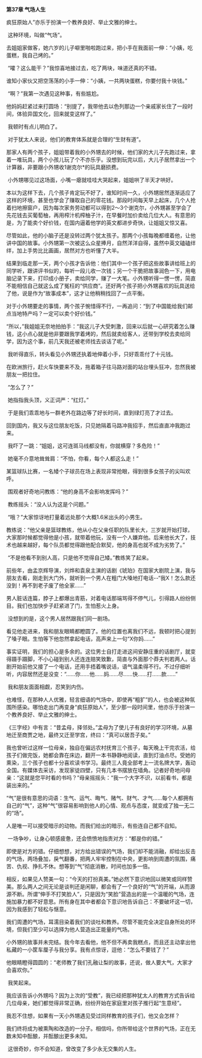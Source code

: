 **第37章 气场人生**



  疯狂原始人”亦乐于扮演一个教养良好、举止文雅的绅士。 

​    这种环境，叫做“气场”。 

​    去姐姐家做客，她六岁的儿子噼里啪啦跑过来，把小手在我面前一伸：“小姨，吃蛋糕，我自己烤的。” 

​    “嚯？这么能干？”我惊喜地接过去，吃了两块，味道还真的不错。 

​    谁知小家伙又把空荡荡的小手一伸：“小姨，一共两块蛋糕，你要付我十块钱。” 

​    “啊？”我第一次遇见这种事，有些尴尬。 

​    他妈妈赶紧过来打圆场：“别提了，我带他去以色列那边一个亲戚家长住了一段时间，体验异国文化，回来就变这样了。” 

​    我顿时有点儿明白了。 

​    对于犹太人来说，他们的教育体系就是合理的“生财有道”。 

​    那家人有两个孩子，姐姐带着我的小外甥去的时候，他们家的大儿子先跑过来，拿着一堆玩具，两个小孩儿玩了个不亦乐乎。没想到玩完以后，大儿子居然拿出一个计算器，非要跟小外甥收1谢克尔*的玩具磨损费。 

​    小外甥哪见过这场面，小嘴一瘪就哇哇大哭起来，姐姐哄了半天才哄好。 

​    本以为这样下去，几个孩子肯定玩不好了，谁知时间一久，小外甥居然逐渐适应了这样的环境，甚至也学会了赚取自己的零花钱。那段时间每天早上起床，几个人抢着扫地擦窗户，因为每次家务劳动都可以得到2～3个谢克尔，小外甥甚至学会了先花钱去买葡萄柚，再用榨汁机榨柚子汁，在早餐时加价卖给几位大人。有意思的是，为了能卖个好价钱，在国内逼着他学的英文都进步奇快，让姐姐又惊又喜。 

​    尽管如此，他的小脑子还是没转过两个犹太孩子。那两个小孩每晚都缠着他，让他讲中国的故事。小外甥第一次被这么众星捧月，自然洋洋自得，虽然中英文磕磕绊绊，加上手势比比画画，居然对方也听懂了大半。 

​    结果到临走那一天，两个小孩才告诉他：他们其中一个孩子把这些故事讲给班上的同学听，跟讲评书似的，每听一段儿收一次钱；另一个干脆把故事润色一下，用电脑记录下来，打印成小册子，卖给同学，赚了一大笔。小外甥听得一愣一愣，简直不能相信自己就这么成了冤枉的“供应商”。还好两个孩子把小外甥喜欢的玩具送给了他，说是作为“故事成本”，这才让他稍稍找回了一点平衡。 

​    对于小外甥要走的事情，两个孩子惋惜得不行，一再追问：“到了中国能给我们邮点当地特产吗？一定可以卖个好价钱。” 

​    “所以，”我姐姐无奈地拍拍手：“我这儿子大受刺激，回来以后就一心研究着怎么赚钱，这小点心就是他非要跟我学着烤的，然后就卖给客人，还带到学校去卖给同学，因为这个事，前几天我还被老师找去谈话了呢。” 

​    我听得直乐，转头看见小外甥还执着地伸着小手，只好乖乖付了十元钱。 

​    在欧洲旅行，赶火车快要来不及，拖着箱子往马路对面的站台埋头狂冲，忽然我被朋友一把拉住。 

​    “怎么了？” 

​    她指指我头顶，义正词严：“红灯。” 

​    于是我们乖乖地与一群老外在路边等了好长时间，直到绿灯亮了才过去。 

​    回到国内，我又与这位朋友吃饭，只见她隔着马路冲我招手，然后直直冲我跑过来。 

​    我吓了一跳：“姐姐，这可连斑马线都没有，你就横穿？多危险！” 

​    她毫不介意地耸耸肩：“不怕，你看，每个人都这么走！” 

​    某篮球队比赛，一名矮个子球员在场上表现非常抢眼，得到很多女孩子的尖叫欢呼。 

​    围观者好奇地问教练：“他的身高不会影响发挥吗？” 

​    教练摇头：“没人认为这是个问题。” 

​    “哦？”大家惊讶地打量着远处那个大概1.6米出头的小男生。 

​    教练说：“他父亲是篮球教练，他从小在父亲任职的队里长大，三岁就开始打球，大家那时候都觉得他是小孩，就带着他玩，没有一个人嫌弃他。后来他长大了，技术也越来越好，每个队员都觉得跟他配合默契，他的身高也就不成为劣势了。” 

​    “不是他看不到别人高，只是他不觉得自己矮。”教练笑了起来。 

​    前些年，由孟京辉导演，刘烨和袁泉主演的话剧《琥珀》在国家大剧院上演，我与朋友去看，刚走到大门外，就听到一个男人在粗门大嗓地打电话--“我X！怎么款还没到！再不到老子废了他全家……” 

​    男人脏话连篇，脖子上都爆出青筋，对着电话那端骂得不停气儿，引得路人纷纷侧目。我们也加快步子赶紧进了门，生怕惹火上身。 

​    没想到的是，这个男人居然跟我们同一剧场。 

​    看见他走进来，我和朋友眼睛都瞪圆了。他的位置也离我们不远，我顿时把心提到了嗓子眼。生怕等下他忽然拿起电话，高声来上一句“X你妈……” 

​    事实证明，我们的担心是多余的。这位男士自打走进这间安静庄重的话剧厅，就变得蹑手蹑脚，不小心碰到别人还连连赔笑致歉，简直与外面那个莽夫判若两人。话剧开始前他又接了一个电话，还用手捂着嘴说话，语气温柔得不行。不过仔细听听，内容居然还是没变：“……你……他……妈……尽……快……打……款……” 

​    我和朋友面面相觑，忍笑到内伤。 

​    也难怪，在那种人人优雅，轻言细语的气场中，即使再“粗犷”的人，也会被这种氛围所感染。哪怕走出门再变身“疯狂原始人”，至少那一段时间里，他亦乐于扮演一个教养良好、举止文雅的绅士。 

​    《三字经》中有言：“昔孟母，择邻处。”孟母为了使儿子有良好的学习环境，从墓地迁至商贾之地，最终又迁至学宫，终曰：“真可以居吾子矣。” 

​    我也曾听过这样一位母亲，独自在偏远农村抚育三个孩子，每天晚上干完农活，给孩子们做完饭，她都会靠在床边，翻开一本书静静地阅读，直到灯油点尽。受她的熏染，三个孩子也都十分喜欢读书学习。最终三人竟全部考上一流名牌大学，轰动全国。有媒体去采访，发现家徒四壁，只有几本书摆放在墙角。记者好奇地问母亲：“这就是您平时看的书吗？”母亲摇摇头：“我一个大字不识，以前看书，都是装出来的。” 

​    “气”是很有意思的词语：生气、运气、晦气、赌气、财气、才气……每个人都拥有自己的“气”，这种“气”很容易影响到他人的心情、观点与态度，就变成了独一无二的“场”。 

​    人是唯一可以接受暗示的动物。而我们给出的暗示，有些连自己都不自知。 

​    一场争吵，让身心顿感疲惫，还会愤愤地指责对方：“都是你的错。” 

​    即使是对方的错。仔细想想，对方给出错误的气场，我们却不能消融，却给出反击的气场，两场叠加，戾气翻番，把两人牢牢控制在中央，更影响到周遭的氛围，痛苦、仇视、挣扎不休。想等到“气”彻底消散，时间也加多一倍。 

​    相反，如果见人赞美一句：“今天的打扮真美。”她必然下意识地回以微笑或同样赞美。那么两人之间无论是谈判还是闲聊，都会有了一个良好的“气”的开端，从而源源不断。所谓“伸手不打笑脸人”，只是因为“笑脸”营造出的是一个温暖的气场，连施加暴力都不好意思。所有身在其中者都会下意识地告诉自己：不要破坏这一切，因为我感到了轻松与惬意。 

​    我们周遭的气场，耳濡目染着我们的谈吐和教养。尽管不能完全决定自身所处的环境，但我们至少可以选择为他人营造出正能量的气场。 

​    小外甥的故事并未完结。我今年去看他，他不但不再卖我糕点，而且还主动拿出他私藏的一小筐车厘子与我分享。我有点惊讶，逗他：“怎么不要钱了？” 

​    他眼睛瞪得圆圆的：“老师教了我们孔融让梨的故事，还说，做人要大气，大家才会喜欢你。” 

​    我笑起来。 

​    我应该告诉小外甥吗？因为上次的“受教”，我已经把那种犹太人的教育方式告诉给几位母亲，她们都觉得非常正确，纷纷开始在家庭里对孩子推行起“生意经”。 

​    我忍不住想，如果有一天小外甥遇见受过同样教育的孩子们，他又会怎样？ 

​    我们终将成为被熏陶和改造的一分子。相信吗，你所带给这个世界的气场，正在无数未知中酝酿，并酝酿出更多未知。 

​    这很奇妙，你不会知道，曾改变了多少永无交集的人生。  